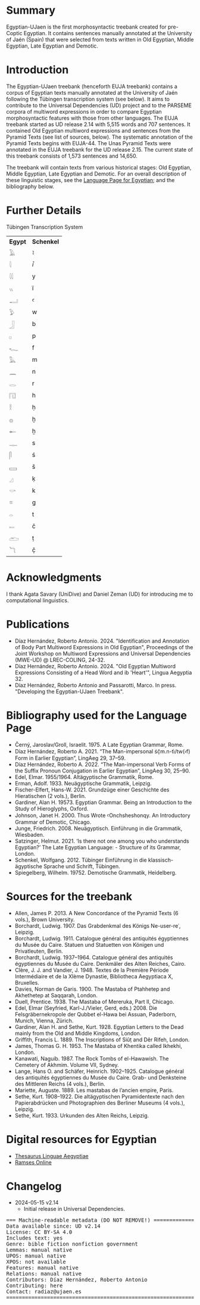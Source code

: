 # Summary

Egyptian-UJaen is the first morphosyntactic treebank created for pre-Coptic Egyptian. It contains sentences manually annotated at the University of Jaén (Spain) that were selected from texts written in Old Egyptian, Middle Egyptian, Late Egyptian and Demotic.


# Introduction

The Egyptian-UJaen treebank (henceforth EUJA treebank) contains a corpus of Egyptian texts manually annotated at the University of Jaén following the Tübingen transcription system (see below). It aims to contribute to the Universal Dependencies (UD) project and to the PARSEME corpora of multiword expressions in order to compare Egyptian morphosyntactic features with those from other languages. The EUJA treebank started as UD release 2.14 with 5,515 words and 707 sentences. It contained Old Egyptian multiword expressions and sentences from the Pyramid Texts (see list of sources, below). The systematic annotation of the Pyramid Texts begins with EUJA-44. The Unas Pyramid Texts were annotated in the EUJA treebank for the UD release 2.15. The current state of this treebank consists of 1,573 sentences and 14,650.

The treebank will contain texts from various historical stages: Old Egyptian, Middle Egyptian, Late Egyptian
and Demotic. For an overall description of these linguistic stages, see the [Language Page for
Egyptian](https://universaldependencies.org/egy/index.html); and the bibliography below.

# Further Details

Tübingen Transcription System

<table>
<tr><th>Egypt</th>	<th>Schenkel</th></tr>
<tr><td>𓄿</td>	<td>ꜣ</td></tr>
<tr><td>𓇋</td>	<td>ꞽ</td></tr>
<tr><td>𓇌</td>	<td>y</td></tr>
<tr><td>𓏭</td>	<td>ï</td></tr>
<tr><td>𓂝</td>	<td>ꜥ</td></tr>
<tr><td>𓅱</td>	<td>w</td></tr>
<tr><td>𓃀</td>	<td>b</td></tr>
<tr><td>𓊪</td>	<td>p</td></tr>
<tr><td>𓆑</td>	<td>f</td></tr>
<tr><td>𓅓</td>	<td>m</td></tr>
<tr><td>𓈖</td>	<td>n</td></tr>
<tr><td>𓂋</td>	<td>r</td></tr>
<tr><td>𓉔</td>	<td>h</td></tr>
<tr><td>𓎛</td>	<td>ḥ</td></tr>
<tr><td>𓐍</td>	<td>ḫ</td></tr>
<tr><td>𓄡</td>	<td>ẖ</td></tr>
<tr><td>𓊃</td>	<td>s</td></tr>
<tr><td>𓋴</td>	<td>ś</td></tr>
<tr><td>𓈙</td>	<td>š</td></tr>
<tr><td>𓈎</td>	<td>ḳ</td></tr>
<tr><td>𓎡</td>	<td>k</td></tr>
<tr><td>𓎼</td>	<td>g</td></tr>
<tr><td>𓏏</td>	<td>t</td></tr>
<tr><td>𓍿</td>	<td>č</td></tr>
<tr><td>𓂧</td>	<td>ṭ</td></tr>
<tr><td>𓆓</td>	<td>č̣</td></tr>
</table>


# Acknowledgments

I thank Agata Savary (UniDive) and Daniel Zeman (UD) for introducing me to computational linguistics.

# Publications

- Díaz Hernández, Roberto Antonio. 2024. "Identification and Annotation of Body Part Multiword Expressions in Old Egyptian", Proceedings of the Joint Workshop on Multiword Expressions and Universal Dependencies (MWE-UD) @ LREC-COLING, 24-32.
- Díaz Hernández, Roberto Antonio. 2024. "Old Egyptian Multiword Expressions Consisting of a Head Word and ib 'Heart'", Lingua Aegyptia 32.
- Díaz Hernández, Roberto Antonio and Passarotti, Marco. In press. "Developing the Egyptian-UJaen Treebank".

# Bibliography used for the Language Page

- Černý, Jaroslav/Groll, Israelit. 1975. A Late Egyptian Grammar, Rome.
- Díaz Hernández, Roberto A. 2021. “The Man-impersonal śč̣m.n-ti҆/tw(⸗f) Form in Earlier Egyptian”, LingAeg 29, 37–59.
- Díaz Hernández, Roberto A. 2022. “The Man-impersonal Verb Forms of the Suffix Pronoun Conjugation in Earlier Egyptian”, LingAeg 30, 25–90.
- Edel, Elmar. 1955/1964. Altägyptische Grammatik, Rome.
- Erman, Adolf. 1933. Neuägyptische Grammatik, Leipzig.
- Fischer-Elfert, Hans-W. 2021. Grundzüge einer Geschichte des Hieratischen (2 vols.), Berlin.
- Gardiner, Alan H. 19573. Egyptian Grammar. Being an Introduction to the Study of Hieroglyphs,
Oxford.
- Johnson, Janet H. 2000. Thus Wrote ꜥOnchsheshonqy. An Introductory Grammar of Demotic, Chicago.
- Junge, Friedrich. 2008. Neuägyptisch. Einführung in die Grammatik, Wiesbaden.
- Satzinger, Helmut. 2021. ‘Is there not one among you who understands Egyptian?’ The Late Egyptian Language: - Structure of its Grammar, London.
- Schenkel, Wolfgang. 2012. Tübinger Einführung in die klassisch-ägyptische Sprache und Schrift, Tübingen.
- Spiegelberg, Wilhelm. 19752. Demotische Grammatik, Heidelberg.


# Sources for the treebank

- Allen, James P. 2013. A New Concordance of the Pyramid Texts (6 vols.), Brown University.
- Borchardt, Ludwig. 1907. Das Grabdenkmal des Königs Ne-user-reʿ, Leipzig.
- Borchardt, Ludwig. 1911. Catalogue général des antiquités égyptiennes du Musée du Caire. Statuen und Statuetten von Königen und Privatleuten, Berlin.
- Borchardt, Ludwig. 1937–1964. Catalogue général des antiquités égyptiennes du Musée du Caire. Denkmäler des Alten Reiches, Cairo.
- Clère, J. J. and Vandier, J. 1948. Textes de la Première Période Intermédiaire et de la XIème Dynastie, Bibliotheca Aegyptiaca X, Bruxelles.
- Davies, Norman de Garis. 1900. The Mastaba of Ptahhetep and Akhethetep at Saqqarah, London.
- Duell, Prentice. 1938. The Mastaba of Mereruka, Part II, Chicago.
- Edel, Elmar (Seyfried, Karl-J./Vieler, Gerd, eds.) 2008. Die Felsgräbernekropole der Qubbet el-Hawa bei Assuan, Paderborn, Munich, Vienna, Zürich.
- Gardiner, Alan H. and Sethe, Kurt. 1928. Egyptian Letters to the Dead mainly from the Old and Middle Kingdoms, London.
- Griffith, Francis L. 1889. The Inscriptions of Siûṭ and Dêr Rifeh, London.
- James, Thomas G. H. 1953. The Mastaba of Khentika called Ikhekhi, London.
- Kanawati, Naguib. 1987. The Rock Tombs of el-Hawawish. The Cemetery of Akhmim. Volume VII, Sydney.
- Lange, Hans O. and Schäfer, Heinrich. 1902–1925. Catalogue général des antiquités égyptiennes du Musée du Caire. Grab- und Denksteine des Mittleren Reichs (4 vols.), Berlin.
- Mariette, Auguste. 1889. Les mastabas de l’ancien empire, Paris.
- Sethe, Kurt. 1908–1922. Die altägyptischen Pyramidentexte nach den Papierabdrücken und Photographien des Berliner Museums (4 vols.), Leipzig.
- Sethe, Kurt. 1933. Urkunden des Alten Reichs, Leipzig.


# Digital resources for Egyptian

- [Thesaurus Linguae Aegyptiae](https://thesaurus-linguae-aegyptiae.de/home)
- [Ramses Online](http://ramses.ulg.ac.be/)

# Changelog

* 2024-05-15 v2.14
  * Initial release in Universal Dependencies.


<pre>
=== Machine-readable metadata (DO NOT REMOVE!) ================================
Data available since: UD v2.14
License: CC BY-SA 4.0
Includes text: yes
Genre: bible fiction nonfiction government
Lemmas: manual native
UPOS: manual native
XPOS: not available
Features: manual native
Relations: manual native
Contributors: Díaz Hernández, Roberto Antonio
Contributing: here
Contact: radiaz@ujaen.es
===============================================================================
</pre>
